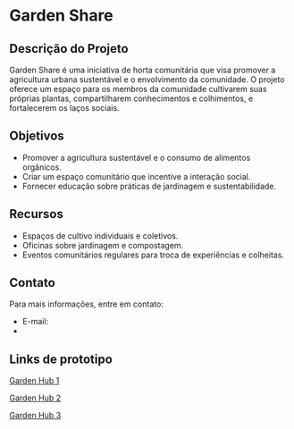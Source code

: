 
# Garden Share

## Descrição do Projeto
Garden Share é uma iniciativa de horta comunitária que visa promover a agricultura urbana sustentável e o envolvimento da comunidade. O projeto oferece um espaço para os membros da comunidade cultivarem suas próprias plantas, compartilharem conhecimentos e colhimentos, e fortalecerem os laços sociais.

## Objetivos
- Promover a agricultura sustentável e o consumo de alimentos orgânicos.
- Criar um espaço comunitário que incentive a interação social.
- Fornecer educação sobre práticas de jardinagem e sustentabilidade.

## Recursos
- Espaços de cultivo individuais e coletivos.
- Oficinas sobre jardinagem e compostagem.
- Eventos comunitários regulares para troca de experiências e colheitas.

## Contato
Para mais informações, entre em contato:
- E-mail:
- 


## Links de prototipo
[Garden Hub 1](horta-comunitaria-gestao-plena.lovable.app)

[Garden Hub 2](community-garden-manager.lovable.app)

[Garden Hub 3](gardenhub.lovable.app)
